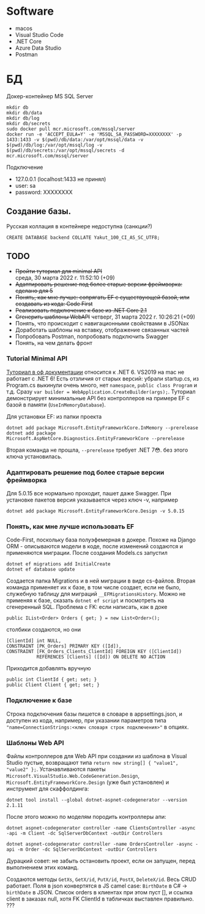 # Software

* macos
* Visual Studio Code
* .NET Core 
* Azure Data Studio
* Postman


# БД

Докер-контейнер MS SQL Server

    mkdir db
    mkdir db/data
    mkdir db/log
    mkdir db/secrets
    sudo docker pull mcr.microsoft.com/mssql/server
    docker run -e 'ACCEPT_EULA=Y' -e 'MSSQL_SA_PASSWORD=XXXXXXXX' -p 1433:1433 -v $(pwd)/db/data:/var/opt/mssql/data -v $(pwd)/db/log:/var/opt/mssql/log -v $(pwd)/db/secrets:/var/opt/mssql/secrets -d mcr.microsoft.com/mssql/server

Подключение

* 127.0.0.1 (localhost:1433 не принял)
* user: sa
* password: XXXXXXXX


## Создание базы. 

Русская коллация в контейнере недоступна (санкции?) 

    CREATE DATABASE backend COLLATE Yakut_100_CI_AS_SC_UTF8;

## TODO
* ~~Пройти туториал для minimal API~~  <br />среда, 30 марта 2022 г. 11:52:10 (+09)
* ~~Адаптировать решение под более старые версии фреймворка: сделано для 5~~ 
* ~~Понять, как мне лучше: сопрягать EF с существующей базой, или создавать из кода: Code First~~
* ~~Реализовать подключение к базе из .NET Core 2.1~~
* ~~Сгенерить шаблоны WebAPI~~ четверг, 31 марта 2022 г. 10:26:21 (+09)
* Понять, что происходит с навигационными свойствами в JSONах
* Доработать шаблоны на вставку, отображение связанных частей
* Попробовать Postman, попробовать подключить Swagger
* Понять, на чем делать фронт



### Tutorial Minimal API
[Туториал в оф документации](https://docs.microsoft.com/en-us/aspnet/core/tutorials/min-web-api?view=aspnetcore-6.0&tabs=visual-studio-code) относится к .NET 6. VS2019 на mac не работает с .NET 6! Есть отзличия от старых версий: убрали startup.cs, из Program.cs выкинули очень много, нет `namespace`, `public class Program` и т.д. Сразу `var builder = WebApplication.CreateBuilder(args);`. Туториал демонстрирует минимальные API без контроллеров на примере EF с базой в памяти (`UseInMemoryDatabase`).

Для установки EF: из папки проекта

    dotnet add package Microsoft.EntityFrameworkCore.InMemory --prerelease
    dotnet add package Microsoft.AspNetCore.Diagnostics.EntityFrameworkCore --prerelease

Вторая команда не прошла, `--prerelease` требует .NET 7😳. без этого ключа установилась.

### Адаптировать решение под более старые версии фреймворка
Для 5.0.15 все нормально проходит, пашет даже Swagger.
При установке пакетов версия указывается через ключ -v, например 

    dotnet add package Microsoft.EntityFrameworkCore.Design -v 5.0.15

### Понять, как мне лучше использовать EF
Code-First, поскольку база полуэфемерная в докере. Похоже на Django ORM - описываются модели в коде, после изменений создаются и применяются миграции. После создания Models.cs запустил

    dotnet ef migrations add InitialCreate
    dotnet ef database update

Создается папка Migrations и в ней миграции в виде cs-файлов. Вторая команда применяет их к базе, в том числе создает, если не было, служебную таблицу для миграций `__EFMigrationsHistory`. Можно не применяя к базе, сказать `dotnet ef script` и посмотреть на сгенеренный SQL. Проблема с FK: если написать, как в доке

    public IList<Order> Orders { get; } = new List<Order>();

столбики создаются, но они 

    [ClientId] int NULL,
    CONSTRAINT [PK_Orders] PRIMARY KEY ([Id]),
    CONSTRAINT [FK_Orders_Clients_ClientId] FOREIGN KEY ([ClientId]) 
               REFERENCES [Clients] ([Id]) ON DELETE NO ACTION

Приходится добавлять вручную 

    public int ClientId { get; set; }
    public Client Client { get; set; }

### Подключение к базе

Строка подключения базы пишется в словаре в appsettings.json, и доступен из кода, например, при указании параметров типа `"name=ConnectionStrings:<ключ словаря строк подключения>"` в опциях. 

### Шаблоны Web API 
Файлы контроллеров для Web API при создании из шаблона в Visual Studio пустые, возвращают типа `return new string[] { "value1", "value2" };`. Устанавливаются пакеты `Microsoft.VisualStudio.Web.CodeGeneration.Design`, `Microsoft.EntityFrameworkCore.Design` (уже был установлен) и инструмент для скаффолдинга:

    dotnet tool install --global dotnet-aspnet-codegenerator --version 2.1.11

После этого можно по моделям породить контроллеры апи:

    dotnet aspnet-codegenerator controller -name ClientsController -async -api -m Client -dc SqlServerDbContext -outDir Controllers

    dotnet aspnet-codegenerator controller -name OrdersController -async -api -m Order -dc SqlServerDbContext -outDir Controllers

Дурацкий совет: не забыть остановить проект, если он запущен, перед выполнением этих команд.

Создаются методы `GetXs`, `GetX/id`, `PutX/id`, `PostX`, `DeleteX/id`. Весь CRUD работает. Поля в json конвертятся в JS camel case: `BirthDate` в C# -> `birthDate` в JSON. Список orders в клиентах при этом пуст [], и ссылка client в заказах null, хотя FK ClientId в табличках выставлен правильно. ???

